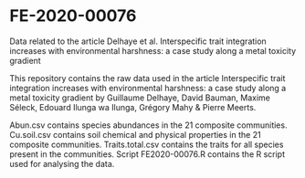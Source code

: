 # FE-2020-00076
Data related to the article Delhaye et al. Interspecific trait integration increases with environmental harshness: a case study along a metal toxicity gradient

This repository contains the raw data used in the article Interspecific trait integration increases with environmental harshness: a case study along a metal toxicity gradient
by Guillaume Delhaye, David Bauman, Maxime Séleck, Edouard Ilunga wa Ilunga, Grégory Mahy & Pierre Meerts. 

Abun.csv contains species abundances in the 21 composite communities.
Cu.soil.csv contains soil chemical and physical properties in the 21 composite communities. 
Traits.total.csv contains the traits for all species present in the communities. 
Script FE2020-00076.R contains the R script used for analysing the data.
